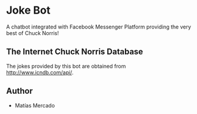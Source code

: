 # Joke Bot
A chatbot integrated with Facebook Messenger Platform providing the very best of Chuck Norris!

## The Internet Chuck Norris Database
The jokes provided by this bot are obtained from http://www.icndb.com/api/.

## Author
- Matías Mercado
